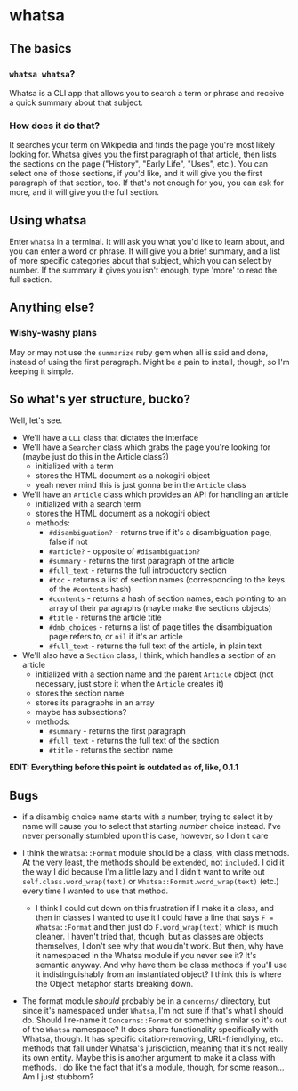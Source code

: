 # whatsa

## The basics

### `whatsa whatsa`?

Whatsa is a CLI app that allows you to search a term or phrase and receive a quick summary about that subject.

### How does it do that?

It searches your term on Wikipedia and finds the page you're most likely looking for. Whatsa gives you the first paragraph of that article, then lists the sections on the page ("History", "Early Life", "Uses", etc.). You can select one of those sections, if you'd like, and it will give you the first paragraph of that section, too. If that's not enough for you, you can ask for more, and it will give you the full section.

## Using whatsa

Enter `whatsa` in a terminal. It will ask you what you'd like to learn about, and you can enter a word or phrase. It will give you a brief summary, and a list of more specific categories about that subject, which you can select by number. If the summary it gives you isn't enough, type 'more' to read the full section.

## Anything else?

### Wishy-washy plans

May or may not use the `summarize` ruby gem when all is said and done, instead of using the first paragraph. Might be a pain to install, though, so I'm keeping it simple. 

## So what's yer structure, bucko?

Well, let's see.

- We'll have a `CLI` class that dictates the interface
- We'll have a `Searcher` class which grabs the page you're looking for (maybe just do this in the Article class?)
	- initialized with a term
	- stores the HTML document as a nokogiri object
	- yeah never mind this is just gonna be in the `Article` class
- We'll have an `Article` class which provides an API for handling an article
	- initialized with a search term
	- stores the HTML document as a nokogiri object
	- methods:
		- `#disambiguation?` - returns true if it's a disambiguation page, false if not
		- `#article?` - opposite of `#disambiguation?`
		- `#summary` - returns the first paragraph of the article
		- `#full_text` - returns the full introductory section
		- `#toc` - returns a list of section names (corresponding to the keys of the `#contents` hash)
		- `#contents` - returns a hash of section names, each pointing to an array of their paragraphs (maybe make the sections objects)
		- `#title` - returns the article title
		- `#dmb_choices` - returns a list of page titles the disambiguation page refers to, or `nil` if it's an article
		- `#full_text` - returns the full text of the article, in plain text
- We'll also have a `Section` class, I think, which handles a section of an article
	- initialized with a section name and the parent `Article` object (not necessary, just store it when the `Article` creates it)
	- stores the section name
	- stores its paragraphs in an array
	- maybe has subsections?
	- methods:
		- `#summary` - returns the first paragraph
		- `#full_text` - returns the full text of the section
		- `#title` - returns the section name

**EDIT: Everything before this point is outdated as of, like, 0.1.1**

## Bugs

- if a disambig choice name starts with a number, trying to select it by name will cause you to select that starting _number_ choice instead. I've never personally stumbled upon this case, however, so I don't care

- I think the `Whatsa::Format` module should be a class, with class methods. At the very least, the methods should be `extend`ed, not `include`d. I did it the way I did because I'm a little lazy and I didn't want to write out `self.class.word_wrap(text)` or `Whatsa::Format.word_wrap(text)` (etc.) every time I wanted to use that method.
	- I think I could cut down on this frustration if I make it a class, and then in classes I wanted to use it I could have a line that says `F = Whatsa::Format` and then just do `F.word_wrap(text)` which is much cleaner. I haven't tried that, though, but as classes are objects themselves, I don't see why that wouldn't work. But then, why have it namespaced in the Whatsa module if you never see it? It's semantic anyway. And why have them be class methods if you'll use it indistinguishably from an instantiated object? I think this is where the Object metaphor starts breaking down.

- The format module _should_ probably be in a `concerns/` directory, but since it's namespaced under `Whatsa`, I'm not sure if that's what I should do. Should I re-name it `Concerns::Format` or something similar so it's out of the `Whatsa` namespace? It does share functionality specifically with Whatsa, though. It has specific citation-removing, URL-friendlying, etc. methods that fall under Whatsa's jurisdiction, meaning that it's not really its own entity. Maybe this is another argument to make it a class with methods. I do like the fact that it's a module, though, for some reason... Am I just stubborn?